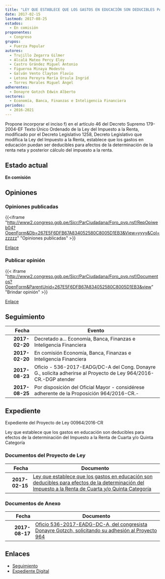 ```yaml
---
title: "LEY QUE ESTABLECE QUE LOS GASTOS EN EDUCACIÓN SON DEDUCIBLES PARA EFECTOS DE LA DETERMINACIÓN DEL IMPUESTO A LA RENTA DE CUARTA O QUINTA CATEGORÍA"
date: 2017-02-15
lastmod: 2017-08-25
estados: 
  - En comisión
proponentes: 
  - Congreso
grupos: 
  - Fuerza Popular
autores: 
  - Trujillo Zegarra Gilmer
  - Alcalá Mateo Percy Eloy
  - Castro Grández Miguel Antonio
  - Figueroa Minaya Modesto
  - Galván Vento Clayton Flavio
  - Letona Pereyra María Úrsula Ingrid
  - Torres Morales Miguel Ángel
adherentes: 
  - Donayre Gotzch Edwin Alberto
sectores: 
  - Economía, Banca, Finanzas e Inteligencia Financiera
periodos: 
  - 2016-2021
---
```


Propone incorporar el inciso f) en el artículo 46 del Decreto Supremo 179-2004-EF Texto Único Ordenado de la Ley del Impuesto a la Renta, modificado por el Decreto Legislativo 1258, Decreto Legislativo que modifica la Ley del Impuesto a la Renta, establece que los gastos en educación puedan ser deducibles para afectos de la determinación de la renta neta y posterior cálculo del impuesto a la renta.


## Estado actual

**En comisión**

## Opiniones

### Opiniones publicadas

{{<iframe "http://www2.congreso.gob.pe/Sicr/ParCiudadana/Foro_pvp.nsf/RepOpiweb04?OpenForm&Db=267E5F6DFB67A834052580C8005D1EB3&View=yyyy&Col=zzzzz" "Opiniones publicadas" >}}

[Enlace](http://www2.congreso.gob.pe/Sicr/ParCiudadana/Foro_pvp.nsf/RepOpiweb04?OpenForm&Db=267E5F6DFB67A834052580C8005D1EB3&View=yyyy&Col=zzzzz)
### Publicar opinión

{{< iframe "http://www2.congreso.gob.pe/Sicr/ParCiudadana/Foro_pvp.nsf/Documentos?OpenForm&ParentUnid=267E5F6DFB67A834052580C8005D1EB3&view" "Brindar opinión" >}}

[Enlace](http://www2.congreso.gob.pe/Sicr/ParCiudadana/Foro_pvp.nsf/Documentos?OpenForm&ParentUnid=267E5F6DFB67A834052580C8005D1EB3&view)

## Seguimiento

| Fecha | Evento |
|------:|--------|
| **2017-02-20** | Decretado a... Economía, Banca, Finanzas e Inteligencia Financiera|
| **2017-02-20** | En comisión Economía, Banca, Finanzas e Inteligencia Financiera|
| **2017-08-23** | Oficio - 536-2017-EADG/DC-A del Cong. Donayre G., solicita adherirse al Proyecto de Ley 964/2016-CR.-DGP atender|
| **2017-08-25** | Por disposición del Oficial Mayor - considérese adherente de la Proposición 964/2016-CR.-|


## Expediente

Expediente del Proyecto de Ley 00964/2016-CR

Ley que establece que los gastos en educación son deducibles para efectos de la determinación del Impuesto a la Renta de Cuarta y/o Quinta Categoría


### Documentos del Proyecto de Ley

| Fecha | Documento |
|------:|--------|
| **2017-02-15** | [Ley que establece que los gastos en educación son deducibles para efectos de la determinación del Impuesto a la Renta de Cuarta y/o Quinta Categoría](http://www.leyes.congreso.gob.pe/Documentos/2016_2021/Proyectos_de_Ley_y_de_Resoluciones_Legislativas/PL0095520170214.pdf) |

### Documentos de Anexo

| Fecha | Documento |
|------:|--------|
| **2017-08-17** | [Oficio 536-2017-EADG-DC-A, del congresista Donayre Gotzch, solicitando su adhesión al Proyecto 964](http://www.leyes.congreso.gob.pe/Documentos/2016_2021/Adhesiones/Proyectos_de_Ley/OFICIO-536-2017-EADG-DC-A.pdf) |

## Enlaces 

- [Seguimiento](http://www2.congreso.gob.pe/Sicr/TraDocEstProc/CLProLey2016.nsf/f7fff46988ca05b1052578e100829cc7/9733d278f686c868052580c80060eff3?OpenDocument)
- [Expediente Digital](http://www2.congreso.gob.pehttp://www2.congreso.gob.pe/Sicr/TraDocEstProc/CLProLey2016.nsf/f7fff46988ca05b1052578e100829cc7/9733d278f686c868052580c80060eff3?OpenDocument&Click=05257FB7005EB655.eb71d0cf91d8294e05256cdf006b5706/$Body/0.1C6C)
